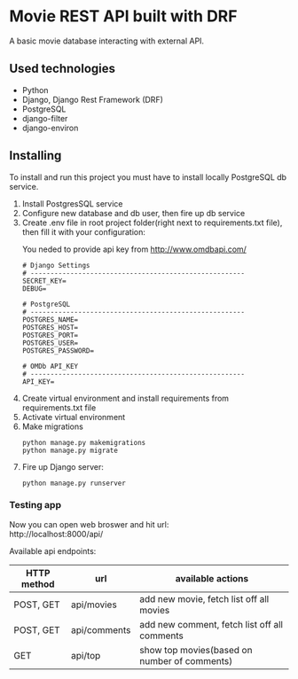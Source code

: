 # Movie REST API built with DRF

A basic movie database interacting with external API.


## Used technologies

<ul>
<li>Python</li>
<li>Django, Django Rest Framework (DRF)</li>
<li>PostgreSQL</li>
<li>django-filter</li>
<li>django-environ</li>
</ul>


## Installing

To install and run this project you must have to install locally PostgreSQL db service.

<ol>
<li>Install PostgresSQL service</li>
<li>Configure new database and db user, then fire up db service</li>
<li>Create .env file in root project folder(right next to requirements.txt file), then fill it with your configuration:

You neded to provide api key from http://www.omdbapi.com/

```
# Django Settings
# ------------------------------------------------------
SECRET_KEY=
DEBUG=

# PostgreSQL
# ------------------------------------------------------
POSTGRES_NAME=
POSTGRES_HOST=
POSTGRES_PORT=
POSTGRES_USER=
POSTGRES_PASSWORD=

# OMDb API_KEY
# ------------------------------------------------------
API_KEY=
```
</li>
<li>Create virtual environment and install requirements from requirements.txt file  
</li>
<li>Activate virtual environment 
</li>
</li>
<li>Make migrations

```
python manage.py makemigrations
python manage.py migrate
```
</li>

<li>Fire up Django server:

```
python manage.py runserver
```
</li>
</ol>



### Testing app

Now you can open web broswer and hit url:  
http://localhost:8000/api/

Available api endpoints:  
  

| HTTP method              	| url       	        | available actions  	                        |
| -------------------------	| -------------------	| -----------------------------------------	    |
| POST, GET                 | api/movies      	    | add new movie, fetch list off all movies      |
| POST, GET               	| api/comments   	    | add new comment, fetch list off all comments  |
| GET	                    | api/top 	            | show top movies(based on number of comments) 	|

